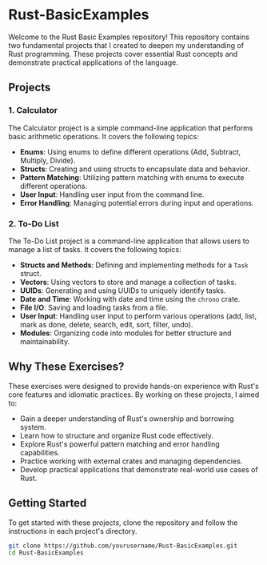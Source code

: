 # Rust-BasicExamples

Welcome to the Rust Basic Examples repository! This repository contains two fundamental projects that I created to deepen my understanding of Rust programming. These projects cover essential Rust concepts and demonstrate practical applications of the language.

## Projects

### 1. Calculator

The Calculator project is a simple command-line application that performs basic arithmetic operations. It covers the following topics:

- **Enums**: Using enums to define different operations (Add, Subtract, Multiply, Divide).
- **Structs**: Creating and using structs to encapsulate data and behavior.
- **Pattern Matching**: Utilizing pattern matching with enums to execute different operations.
- **User Input**: Handling user input from the command line.
- **Error Handling**: Managing potential errors during input and operations.

### 2. To-Do List

The To-Do List project is a command-line application that allows users to manage a list of tasks. It covers the following topics:

- **Structs and Methods**: Defining and implementing methods for a `Task` struct.
- **Vectors**: Using vectors to store and manage a collection of tasks.
- **UUIDs**: Generating and using UUIDs to uniquely identify tasks.
- **Date and Time**: Working with date and time using the `chrono` crate.
- **File I/O**: Saving and loading tasks from a file.
- **User Input**: Handling user input to perform various operations (add, list, mark as done, delete, search, edit, sort, filter, undo).
- **Modules**: Organizing code into modules for better structure and maintainability.

## Why These Exercises?

These exercises were designed to provide hands-on experience with Rust's core features and idiomatic practices. By working on these projects, I aimed to:

- Gain a deeper understanding of Rust's ownership and borrowing system.
- Learn how to structure and organize Rust code effectively.
- Explore Rust's powerful pattern matching and error handling capabilities.
- Practice working with external crates and managing dependencies.
- Develop practical applications that demonstrate real-world use cases of Rust.

## Getting Started

To get started with these projects, clone the repository and follow the instructions in each project's directory.

```sh
git clone https://github.com/yourusername/Rust-BasicExamples.git
cd Rust-BasicExamples
```
